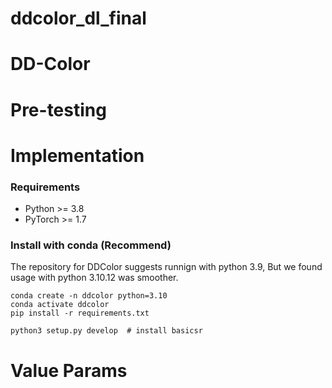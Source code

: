 # ddcolor_dl_final

# DD-Color

# Pre-testing

# Implementation 
### Requirements

- Python >= 3.8
- PyTorch >= 1.7

### Install with conda (Recommend)
The repository for DDColor suggests runnign with python 3.9, But we found usage with python 3.10.12 was smoother.
```
conda create -n ddcolor python=3.10
conda activate ddcolor
pip install -r requirements.txt

python3 setup.py develop  # install basicsr
```
# Value Params 
